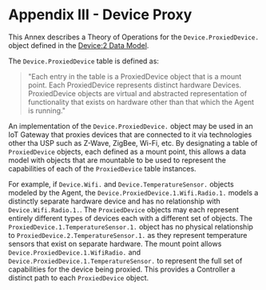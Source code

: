 <!-- Reference Links -->
[1]:	https://github.com/BroadbandForum/usp/tree/master/data-model "TR-181 Issue 2 Device:2 Data Model"
[2]: https://www.broadband-forum.org/technical/download/TR-069.pdf	"TR-069 Amendment 6	CPE WAN Management Protocol"
[3]:	https://www.broadband-forum.org/technical/download/TR-106_Amendment-8.pdf "TR-106 Amendment 8	Data Model Template for TR-069 Enabled Devices"
[4]:	https://tools.ietf.org/html/rfc7228 "RFC 7228	Terminology for Constrained-Node Networks"
[5]:	https://tools.ietf.org/html/rfc2136	"RFC 2136 Dynamic Updates in the Domain Name System"
[6]:	https://tools.ietf.org/html/rfc3007	"RFC 3007 Secure Domain Name System Dynamic Update"
[7]:	https://tools.ietf.org/html/rfc6763	"RFC 6763 DNS-Based Service Discovery"
[8]:	https://tools.ietf.org/html/rfc6762	"RFC 6762 Multicast DNS"
[9]:	https://tools.ietf.org/html/rfc7252	"RFC 7252 The Constrained Application Protocol (CoAP)"
[10]:	https://tools.ietf.org/html/rfc7390	"RFC 7390 Group Communication for the Constrained Application Protocol (CoAP)"
[11]:	https://tools.ietf.org/html/rfc4033	"RFC 4033 DNS Security Introduction and Requirements"
[12]:	https://developers.google.com/protocol-buffers/docs/proto3 "Protocol Buffers v3	Protocol Buffers Mechanism for Serializing Structured Data Version 3"
[13]: https://regauth.standards.ieee.org/standards-ra-web/pub/view.html#registries "IEEE Registration Authority"
[14]: https://tools.ietf.org/html/rfc4122 "RFC 4122 A Universally Unique IDentifier (UUID) URN Namespace"
[15]: https://tools.ietf.org/html/rfc5280 "RFC 5290 Internet X.509 Public Key Infrastructure Certificate and Certificate Revocation List (CRL) Profile"
[16]: https://tools.ietf.org/html/rfc6818 "RFC 6818 Updates to the Internet X.509 Public Key Infrastructure Certificate and Certificate Revocation List (CRL) Profile"
[17]: https://tools.ietf.org/html/rfc2234 "RFC 2234 Augmented BNF for Syntax Specifications: ABNF"
[18]: https://tools.ietf.org/html/rfc3986 "RFC 3986 Uniform Resource Identifier (URI): Generic Syntax"
[19]: https://tools.ietf.org/html/rfc2141 "RFC 2141 URN Syntax"
[20]: https://tools.ietf.org/html/rfc6455 "RFC 6455 The WebSocket Protocol"
[21]: https://stomp.github.io/stomp-specification-1.2.html "Simple Text Oriented Message Protocol"
[22]: https://tools.ietf.org/html/rfc5246 "The Transport Layer Security (TLS) Protocol Version 1.2"
[23]: https://tools.ietf.org/html/rfc6347 "Datagram Transport Layer Security Version 1.2"
[Conventions]: https://tools.ietf.org/html/rfc2119 "Key words for use in RFCs to Indicate Requirement Levels"


# Appendix III - Device Proxy

This Annex describes a Theory of Operations for the `Device.ProxiedDevice.` object
defined in the [Device:2 Data Model][1].

The `Device.ProxiedDevice` table is defined as:

> "Each entry in the table is a ProxiedDevice object that is a mount point. Each ProxiedDevice represents distinct hardware Devices. ProxiedDevice objects are virtual and abstracted representation of functionality that exists on hardware other than that which the Agent is running."

An implementation of the `Device.ProxiedDevice.` object may be used in an IoT Gateway that proxies devices that are connected to it via technologies other tha USP such as Z-Wave, ZigBee, Wi-Fi, etc. By designating a table of `ProxiedDevice` objects, each defined as a mount point, this allows a data model with objects that are mountable to be used to represent the capabilities of each of the `ProxiedDevice` table instances.

For example, if `Device.Wifi.` and `Device.TemperatureSensor.` objects modeled by the Agent, the `Device.ProxiedDevice.1.Wifi.Radio.1.` models a distinctly separate hardware device and has no relationship with `Device.Wifi.Radio.1.`. The `ProxiedDevice` objects may each represent entirely different types of devices each with a different set of objects. The `ProxiedDevice.1.TemperatureSensor.1.` object has no physical relationship to `ProxiedDevice.2.TemperatureSensor.1.` as they represent temperature sensors that exist on separate hardware. The mount point allows `Device.ProxiedDevice.1.WifiRadio.` and `Device.ProxiedDevice.1.TemperatureSensor.` to represent the full set of capabilities for the device being proxied. This provides a Controller a distinct path to each `ProxiedDevice` object.
